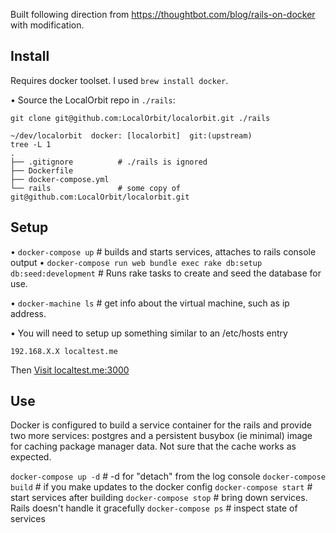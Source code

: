 Built following direction from https://thoughtbot.com/blog/rails-on-docker with modification.

## Install

Requires docker toolset. I used `brew install docker`.

• Source the LocalOrbit repo in `./rails`:

```
git clone git@github.com:LocalOrbit/localorbit.git ./rails
```

```
~/dev/localorbit  docker: [localorbit]  git:(upstream)
tree -L 1
.
├── .gitignore          # ./rails is ignored
├── Dockerfile
├── docker-compose.yml
└── rails               # some copy of git@github.com:LocalOrbit/localorbit.git
```

## Setup

• `docker-compose up` # builds and starts services, attaches to rails console output
• `docker-compose run web bundle exec rake db:setup db:seed:development` # Runs rake tasks to create and seed the database for use.

• `docker-machine ls` # get info about the virtual machine, such as ip address.

• You will need to setup up something similar to an /etc/hosts entry

```
192.168.X.X localtest.me
```

Then [Visit localtest.me:3000](http://localtest.me:3000)

## Use

Docker is configured to build a service container for the rails and provide two more services: postgres and a persistent busybox (ie minimal) image for caching package manager data. Not sure that the cache works as expected.

`docker-compose up -d` # -d for "detach" from the log console
`docker-compose build` # if you make updates to the docker config
`docker-compose start` # start services after building
`docker-compose stop` # bring down services. Rails doesn't handle it gracefully
`docker-compose ps` # inspect state of services
